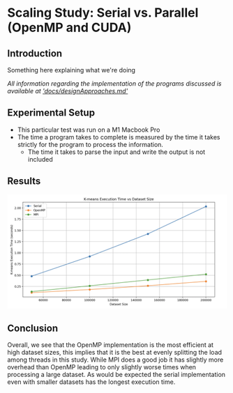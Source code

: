 # Scaling Study: Serial vs. Parallel (OpenMP and CUDA)

## Introduction

Something here explaining what we're doing

*All information regarding the implementation of the programs discussed is available at ['docs/designApproaches.md'](docs/designApproaches.md)*

## Experimental Setup

- This particular test was run on a M1 Macbook Pro
- The time a program takes to complete is measured by the time it takes strictly for the program to process the information.
  - The time it takes to parse the input and write the output is not included

## Results

![CPU Comparison for Execution Time vs Dataset Size](src/../../../src/data/CPU-comparison.png)

## Conclusion

Overall, we see that the OpenMP implementation is the most efficient at high dataset sizes, this implies that it is the best at evenly splitting the load among threads in this study.  While MPI does a good job it has slightly more overhead than OpenMP leading to only slightly worse times when processing a large dataset.  As would be expected the serial implementation even with smaller datasets has the longest execution time.
